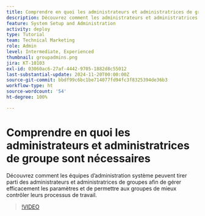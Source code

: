 ```yaml
---
title: Comprendre en quoi les administrateurs et administratrices de groupe sont nécessaires
description: Découvrez comment les administrateurs et administratrices système peuvent utiliser les administrateurs et administratrices de groupe pour aider à gérer les paramètres  [!DNL Workfront]  tout en donnant aux groupes davantage de contrôle sur leur travail.
feature: System Setup and Administration
activity: deploy
type: Tutorial
team: Technical Marketing
role: Admin
level: Intermediate, Experienced
thumbnail: groupadmins.png
jira: KT-10103
exl-id: 03060ac6-27af-4442-9705-1882d8c55012
last-substantial-update: 2024-11-20T00:00:00Z
source-git-commit: bbdf99c6bc1be714077fd94fc3f8325394de36b3
workflow-type: ht
source-wordcount: '54'
ht-degree: 100%

---
```


# Comprendre en quoi les administrateurs et administratrices de groupe sont nécessaires

Découvrez comment les équipes d’administration système peuvent tirer parti des administrateurs et administratrices de groupes afin de gérer efficacement les paramètres et de permettre aux groupes de mieux contrôler leurs processus de travail.

>[!VIDEO](https://video.tv.adobe.com/v/3439323/?quality=12&learn=on&enablevpops=1)


